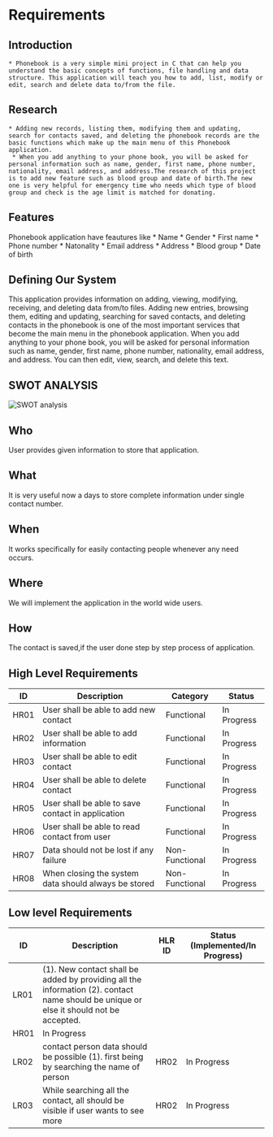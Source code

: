 # Requirements
## Introduction
    * Phonebook is a very simple mini project in C that can help you understand the basic concepts of functions, file handling and data structure. This application will teach you how to add, list, modify or edit, search and delete data to/from the file.

## Research
    * Adding new records, listing them, modifying them and updating, search for contacts saved, and deleting the phonebook records are the basic functions which make up the main menu of this Phonebook application.
     * When you add anything to your phone book, you will be asked for personal information such as name, gender, first name, phone number, nationality, email address, and address.The research of this project is to add new feature such as blood group and date of birth.The new one is very helpful for emergency time who needs which type of blood group and check is the age limit is matched for donating. 
## Features 
  Phonebook application have feautures like
       * Name
       * Gender
       * First name
       * Phone number
       * Natonality 
       * Email address
       * Address
       * Blood group
       * Date of birth
   
## Defining Our System
  This application provides information on adding, viewing, modifying, receiving, and deleting data from/to files. Adding new entries, browsing them, editing and updating, searching for saved contacts, and deleting contacts in the phonebook is one of the most important services that become the main menu in the phonebook application. When you add anything to your phone book, you will be asked for personal information such as name, gender, first name, phone number, nationality, email address, and address. You can then edit, view, search, and delete this text.

## SWOT ANALYSIS
![SWOT analysis](https://user-images.githubusercontent.com/94268410/143008566-985d8d82-2850-49df-8630-4cf435ae96b1.png)

## Who

 User provides given information to store that application.

## What

 It is very useful now a days to store complete information under single contact number.

## When

  It works specifically for easily contacting people whenever any need occurs.

## Where

  We will implement the application in the world wide users.

## How

 The contact is saved,if the user done step by step process of application.

## High Level Requirements
 | ID   | Description                                          | Category       | Status      |
| ---- | ---------------------------------------------------- | -------------- | ----------- |
| HR01 | User shall be able to add new contact                | Functional     | In Progress |
| HR02 | User shall be able to add information                | Functional     | In Progress |
| HR03 | User shall be able to edit contact                   | Functional     | In Progress |
| HR04 | User shall be able to delete contact                 | Functional     | In Progress |
| HR05 | User shall be able to save contact in application    | Functional     | In Progress |
| HR06 | User shall be able to read contact from user         | Functional     | In Progress |
| HR07 | Data should not be lost if any failure               | Non-Functional | In Progress |
| HR08 | When closing the system data should always be stored | Non-Functional | In Progress |

##  Low level Requirements

| ID   | Description                                                                                                                                                                         | HLR ID                 | Status (Implemented/In Progress) |
| ---- | ----------------------------------------------------------------------------------------------------------------------------------------------------------------------------------- | ---------------------- | -------------------------------- |
| LR01 | (1). New contact shall be added by providing all the information (2). contact name should be unique or else it should not be accepted.   
| HR01                   | In Progress                      |
| LR02 | contact person data should be possible  (1). first being by searching the name of person                                     | HR02                   | In Progress                      |
| LR03 | While searching all the contact, all should be visible if user wants to see more                                                          | HR02                   | In Progress                      |

